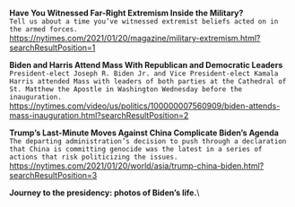 **Have You Witnessed Far-Right Extremism Inside the Military?**\
`Tell us about a time you’ve witnessed extremist beliefs acted on in the armed forces.`\
https://nytimes.com/2021/01/20/magazine/military-extremism.html?searchResultPosition=1

**Biden and Harris Attend Mass With Republican and Democratic Leaders**\
`President-elect Joseph R. Biden Jr. and Vice President-elect Kamala Harris attended Mass with leaders of both parties at the Cathedral of St. Matthew the Apostle in Washington Wednesday before the inauguration.`\
https://nytimes.com/video/us/politics/100000007560909/biden-attends-mass-inauguration.html?searchResultPosition=2

**Trump’s Last-Minute Moves Against China Complicate Biden’s Agenda**\
`The departing administration’s decision to push through a declaration that China is committing genocide was the latest in a series of actions that risk politicizing the issues.`\
https://nytimes.com/2021/01/20/world/asia/trump-china-biden.html?searchResultPosition=3

**Journey to the presidency: photos of Biden’s life.**\
